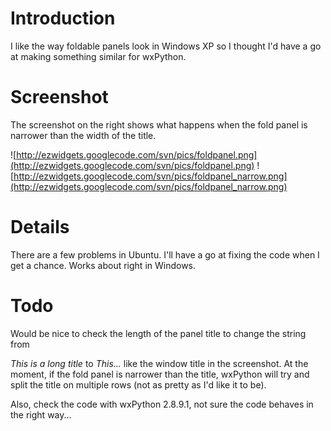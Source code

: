 # Introduction #

I like the way foldable panels look in Windows XP so I thought I'd have a go at making something similar for wxPython.

# Screenshot #
The screenshot on the right shows what happens when the fold panel is narrower than the width of the title.

![http://ezwidgets.googlecode.com/svn/pics/foldpanel.png](http://ezwidgets.googlecode.com/svn/pics/foldpanel.png) ![http://ezwidgets.googlecode.com/svn/pics/foldpanel_narrow.png](http://ezwidgets.googlecode.com/svn/pics/foldpanel_narrow.png)

# Details #

There are a few problems in Ubuntu. I'll have a go at fixing the code when I get a chance. Works about right in Windows.

# Todo #

Would be nice to check the length of the panel title to change the string from

_This is a long title_ to _This..._ like the window title in the screenshot. At the moment, if the fold panel is narrower than the title, wxPython will try and split the title on multiple rows (not as pretty as I'd like it to be).

Also, check the code with wxPython 2.8.9.1, not sure the code behaves in the right way...
